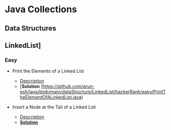 # Java Collections



## Data Structures

## LinkedList]

### Easy

* Print the Elements of a Linked List 

  * [Description](https://www.hackerrank.com/challenges/print-the-elements-of-a-linked-list) 
  * [**Solution** ]https://github.com/arun-esh/java/blob/main/dataStructure/LinkedList/hackerRank/easy/PrintTheElementOfALinkedList.java)

  

* Insert a Node at the Tail of a Linked List

  * [Description](https://www.hackerrank.com/challenges/insert-a-node-at-the-tail-of-a-linked-list) 
  * [**Solution** ](https://github.com/arun-esh/java/blob/main/dataStructure/LinkedList/hackerRank/easy/InsertANodeAtTheTailOfALinkedList.java)



<!-- 


* Heading

  * [Description](HACKERRANKLINK) 
  * [**Github Link** ](GITHUBLINK)


 -->

